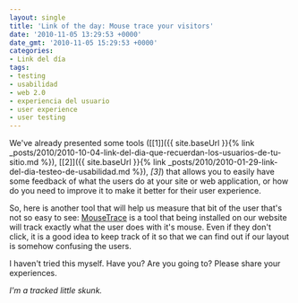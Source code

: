 ```yaml
---
layout: single
title: 'Link of the day: Mouse trace your visitors'
date: '2010-11-05 13:29:53 +0000'
date_gmt: '2010-11-05 15:29:53 +0000'
categories:
- Link del día
tags:
- testing
- usabilidad
- web 2.0
- experiencia del usuario
- user experience
- user testing
---
```


We've already presented some tools ([[1]]({{ site.baseUrl }}{% link _posts/2010/2010-10-04-link-del-dia-que-recuerdan-los-usuarios-de-tu-sitio.md %}), [[2]]({{ site.baseUrl }}{% link _posts/2010/2010-01-29-link-del-dia-testeo-de-usabilidad.md %}), _[3]_) that allows you to easily have some feedback of what the users do at your site or web application, or how do you need to improve it to make it better for their user experience.

So, here is another tool that will help us measure that bit of the user that's not so easy to see: [MouseTrace](http://mousetrace.com/) is a tool that being installed on our website will track exactly what the user does with it's mouse. Even if they don't click, it is a good idea to keep track of it so that we can find out if our layout is somehow confusing the users.

I haven't tried this myself. Have you? Are you going to? Please share your experiences.

_I'm a tracked little skunk._

